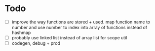 # Todo

- [ ] improve the way functions are stored + used. map function name to number
      and use number to index into array of functions instead of hashmap
- [ ] probably use linked list instead of array list for scope util
- [ ] codegen, debug + prod
